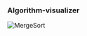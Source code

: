 ### Algorithm-visualizer
![MergeSort](https://user-images.githubusercontent.com/72788557/130344152-e8685a7c-98de-423e-9201-8fe2dcdff9cc.png)

